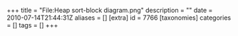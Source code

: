 +++
title = "File:Heap sort-block diagram.png"
description = ""
date = 2010-07-14T21:44:31Z
aliases = []
[extra]
id = 7766
[taxonomies]
categories = []
tags = []
+++


